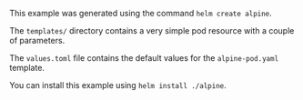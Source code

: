 This example was generated using the command `helm create alpine`.

The `templates/` directory contains a very simple pod resource with a
couple of parameters.

The `values.toml` file contains the default values for the
`alpine-pod.yaml` template.

You can install this example using `helm install ./alpine`.
